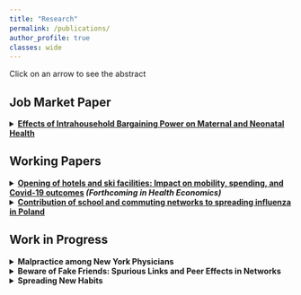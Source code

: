 ```yaml
---
title: "Research"
permalink: /publications/
author_profile: true
classes: wide
---
```



Click on an arrow to see the abstract

## Job Market Paper 

<section>

<details>
 
<p>
 <summary> <b> <a href="https://krzysztofzaremba.github.io/files/KZ_JMP.pdf" target="_blank"> Effects of Intrahousehold Bargaining Power on Maternal and Neonatal Health</a>  </b> </summary>
 
 <br>
   <div align="justify">
This paper provides evidence that bargaining power in a relationship shapes pregnancy outcomes and health disparities in the US. A key driver of bargaining power is the availability of potential non incarcerated male partners in the local dating market, which I define at the race by cohort by county level. Because these sex ratios are endogenous, I use a novel instrument that leverages the randomness in sex at birth and the persistence of local demographics to isolate exogenous variation in the relative availability of men. Instrumental variables estimation shows that higher female bargaining power leads to better outcomes: fewer out-of-wedlock births, a lower rate of Chlamydia and Hypertension among mothers, and a lower share of infants with APGAR score below the normal level. These findings point to a significant contribution of the marriage market to racial disparities in pregnancy health, and a novel explanation for the large gap between Black and White mothers. Indeed, Black women face relatively poor prospects when looking for a partner compared to White women: while there are 102 White men per 100 White women, only 89 Black men are available per 100 Black women According to my estimates, Black women’s disadvantage accounts for 5-10% of the racial gap in maternal and neonatal health. Next, I use a decomposition technique to demonstrate that the racial difference in male availability is mostly policy driven, as incarceration accounts for 45% of the gap. I show with simulations that a counterfactual policy equalizing county-level incarceration rates for non-violent offenses between Black and White people would, if one considers the sole effect on female bargaining power, prevent 200-700 adverse pregnancy outcomes per year among Black mothers.
</div>
  <br>
 <p align="center">
<img src="../images/Prop_vis_ols_mother.png" width="90%"> 
</p>


 </p>
</details>

</section>


## Working Papers

<details>
 
<p>
<summary> <b> <a href="https://krzysztofzaremba.github.io/files/Hotels_Opening_KZ.pdf" target="_blank"> Opening of hotels and ski facilities: Impact on mobility, spending, and Covid-19 outcomes</a> <em> (Forthcoming in Health Economics) </em>  </b> </summary>

 <br>

 <div align="justify">
 
This paper investigates how reopening hotels and ski facilities in Poland impacted tourism spending, mobility, and COVID-19 outcomes. We used administrative data from a government program that subsidizes travel to show that the policy increased the consumption of tourism services in ski resorts. By leveraging geolocation data from Facebook, we showed that ski resorts experienced a significant influx of tourists, increasing the number of local users by up to 50%. Furthermore, we confirmed an increase in the probability of meetings between pairs of users from distanced locations and users from tourist and non-tourist areas. As the policy impacted travel and gatherings, we then analyzed its effect on the diffusion of COVID-19. We found that counties with ski facilities experienced more infections after the reopening. Moreover, counties strongly connected to the ski resorts during the reopening had more subsequent cases than weakly connected counties. Cost-benefit analysis shows that costs stemming from additional hospitalizations and deaths vastly outweighed the economic benefits of reopening, even in the ski resorts.
  
 </div>
 
  <p align="center">
<img src="../images/Ski_hotels_population.png" width="90%"> 
</p>
 
  </p>
</details>
 
<details>
<p>
<summary> <b> <a href="https://krzysztofzaremba.github.io/files/KZ_Flu.pdf" target="_blank"> Contribution of school and commuting networks to spreading
influenza in Poland</a> </b> </summary>
 <br>


 <div align="justify">

Epidemics can have devastating health and economic consequences. This paper studies the diffusion of influenza-like illnesses (ILI) through social and economic networks. Using almost two decades of weekly, county-level infection and mortality data from Poland, it studies within and across-counties ILI transmission. Firstly, it evaluates the causal effect of school closures on viral transmission. The results show that closing schools for two weeks decreases the number of within county cases by 30-40%. The decline in infections extends to elderly and pre-school children. In addition, flu-related hospitalizations drop by 7.5%, and mortality related to respiratory diseases among the elderly drops by 3%. Secondly, the paper demonstrates the significant contribution of economic links to diffusion across counties. The disease follows the paths of workers commuting between home and workplace. Together with the structure of the labor mobility networks, these results highlight the central role of regional capitals in sustaining and spreading the virus.

  </div>
   <p align="center">
<img src="../images/net.png" width="60%"> 
</p>
 </p>
 
</details>
 
## Work in Progress

<details>
 <p>
<summary> <b>  Malpractice among New York Physicians </b> </summary>
<br>
  <div align="justify">
Being a victim of medical malpractice might have serious consequences for patient's health and should be relevant when choosing a physician.  This project utilizes machine learning techniques to predict which physicians are likely to be disciplined for the malpractice by the
New York Medical Conduct Board. To build the predictions, we compiled a comprehensive datasets describing 100 000 physicians
licensed to practice in NY which include their characteristics, location, employment history, networks, education, and disciplinary actions. The goal is to assign each physician a risk score of committing professional misconduct. In the next phase of the project, we will use these scores to understand whether the risk of malpractice drives the choice of the provider and the prices of medical services offered. 

</div>
 </p>
 
</details>


 <details>
  
<p>
<summary> <b>  Beware of Fake Friends: Spurious Links and Peer Effects in Networks</b> </summary>
<br>
 <div align="justify">
This paper discusses the robustness of the widely used IV method of estimating peer effects (from Bramoullé, [2009]) to spurious links. Spurious links are "false positive" connections which do not exist in reality, but are observed by a researcher. I show that this estimator is inconsistent when spurious links are present and it can indicate significant peer effects even if there are none. Next I suggest an unbiased test for the existence of peer effects and show its performance in simulations. 
</div>
  </p>
</details>


  <details>
   
 <p> 
<summary> <b>  Spreading New Habits </b> </summary>
<br>
 <div align="justify">
Various behaviors of economic relevance, such as condom use or hand washing, are subject to habitual practice. This paper takes into account the habit formation to model the spread of new behaviors on networks. It augments traditional models of diffusion by a novel insight: the probability of abandoning a new behavior decreases with the time spent practicing it.  Three main results concerning interventions aiming to diffuse new behaviors stem from the augmented models. Firstly, repeated interventions are more successful at establishing new behaviors that require a long habit formation process. Secondly, there exists a trade-off between the minimum number of initial adopters needed to spread the behavior and intervention duration.  Thirdly, habit formation can introduce non-monotonicities in adoption patterns in time, identifying behaviors prone to habit. 
 
</div>
  </p>
</details>
